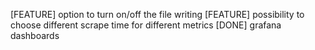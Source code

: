 [FEATURE] option to turn on/off the file writing
[FEATURE] possibility to choose different scrape time for different metrics
[DONE]   grafana dashboards
